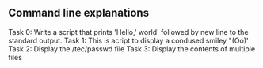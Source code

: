 ## Command line explanations
Task 0: Write a script that prints 'Hello,' world' followed by new line to the standard output.
Task 1: This is acript to display a condused smiley "(Oo)'
Task 2: Display the /tec/passwd file
Task 3: Display the contents of multiple files

